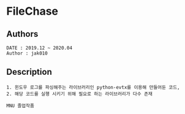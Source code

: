 # FileChase

## Authors
```
DATE : 2019.12 ~ 2020.04
Author : jak010
```

## Description
```
1. 윈도우 로그를 파싱해주는 라이브러리인 python-evtx를 이용해 만들어둔 코드, 
2. 해당 코드를 실행 시키기 위해 필요로 하는 라이브러리가 다수 존재

MNU 졸업작품 
```


